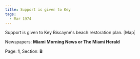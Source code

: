```yaml
---  
title: Support is given to Key  
tags:  
  - Mar 1974  
---  
```

  
Support is given to Key Biscayne's beach restoration plan. [Map]  
  
Newspapers: **Miami Morning News or The Miami Herald**  
  
Page: **1**, Section: **B** 

